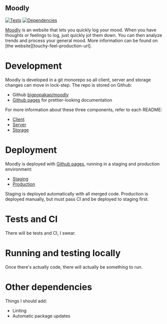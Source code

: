 Moodly
-----------------

[![Tests](https://travis-ci.org/bigpopakap/moodly.svg?branch=master)](https://travis-ci.org/bigpopakap/moodly)
[![Dependencies](https://badges.greenkeeper.io/bigpopakap/moodly.svg)](https://greenkeeper.io/)

[Moodly]([touchy-feel-production-url]) is an website that lets you quickly log your mood. When you have thoughts or feelings to log, just quickly jot them down. You can then analyze trends and process your general mood. More information can be found on [the  website][touchy-feel-production-url].

# Development

Moodly is developed in a git monorepo so all client, server and storage changes can move in lock-step. The repo is stored on Github:
* Github [bigpopakap/moodly][git-url]
* [Github pages][github-pages] for prettier-looking documentation

For more information about these three components, refer to each README:
* [Client][client-readme]
* [Server][server-readme]
* [Storage][storage-readme]

# Deployment

Moodly is deployed with [Github pages][github-pages], running in a staging and production environment:
* [Staging][staging-url]
* [Production][production-url]

Staging is deployed automatically with all merged code. Production is deployed manually, but must pass CI and be deployed to staging first.

# Tests and CI

There will be tests and CI, I swear.

# Running and testing locally

Once there's actually code, there will actually be something to run.

# Other dependencies

Things I should add:

* Linting
* Automatic package updates

[==================== LINKS BEGIN HERE ==========================]: #

[github-pages]: https://bigpopakap.github.io/moodly/
[staging-url]: https://bigpopakap.github.io/moodly/staging
[production-url]: https://bigpopakap.github.io/moodly/production
[git-url]: https://github.com/bigpopakap/moodly

[client-readme]: ./client/README.md
[server-readme]: ./server/README.md
[storage-readme]: ./storage/README.md